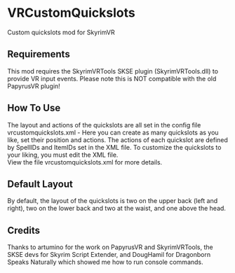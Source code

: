 # VRCustomQuickslots
Custom quickslots mod for SkyrimVR

## Requirements
This mod requires the SkyrimVRTools SKSE plugin (SkyrimVRTools.dll) to provide VR input events.  Please note this is NOT compatible with the old PapyrusVR plugin!

## How To Use
The layout and actions of the quickslots are all set in the config file vrcustomquickslots.xml - Here you can create as many quickslots as you like, set their position and actions.
The actions of each quickslot are defined by SpellIDs and ItemIDs set in the XML file.  To customize the quickslots to your liking, you must edit the XML file.  
View the file vrcustomquickslots.xml for more details.  

## Default Layout
By default, the layout of the quickslots is two on the upper back (left and right), two on the lower back and two at the waist, and one above the head. 

## Credits
Thanks to artumino for the work on PapyrusVR and SkyrimVRTools, the SKSE devs for Skyrim Script Extender, and DougHamil for Dragonborn Speaks Naturally which showed me how to run console commands.


